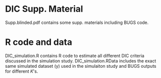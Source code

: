# DIC Supp. Material
Supp.blinded.pdf contains some supp. materials including BUGS code. 

# R code and data
DIC_simulation.R contains R code to estimate all different DIC criteria discussed in the simulation study. DIC_simulation.RData includes the exact same simulated dataset (y) used in the simulaiton study and BUGS outputs for different $K$'s.
